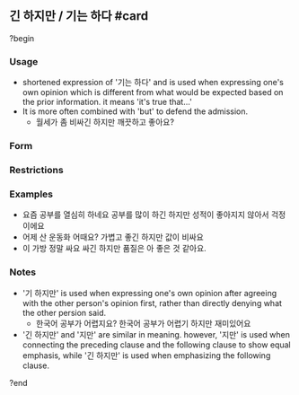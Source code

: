 ## 긴 하지만 / 기는 하다 #card
?begin
### Usage
- shortened expression of '기는 하다' and is used when expressing one's own opinion which is different from what would be expected based on the prior information. it means 'it's true that...'
- It is more often combined with 'but' to defend the admission.
	- 월세가 좀 비싸긴 하지만 깨끗하고 좋아요?
### Form
### Restrictions
### Examples
- 요즘 공부를 열심히 하네요
	공부를 많이 하긴 하지만 성적이 좋아지지 않아서 걱정이에요
- 어제 산 운동화 어때요?
	가볍고 좋긴 하지만 값이 비싸요
- 이 가방 정말 싸요
	싸긴 하지만 품질은 아 좋은 것 같아요.
### Notes
- '기 하지만' is used when expressing one's own opinion after agreeing with the other person's opinion first, rather than directly denying what the other persion said.
	- 한국어 공부가 어렵지요?
		한국어 공부가 어렵기 하지만 재미있어요
- '긴 하지만' and '지만' are similar in meaning. however, '지만' is used when connecting the preceding clause and the following clause to show equal emphasis, while '긴 하지만' is used when emphasizing the following clause.
<!--SR:!2025-06-15,8,250-->
?end
